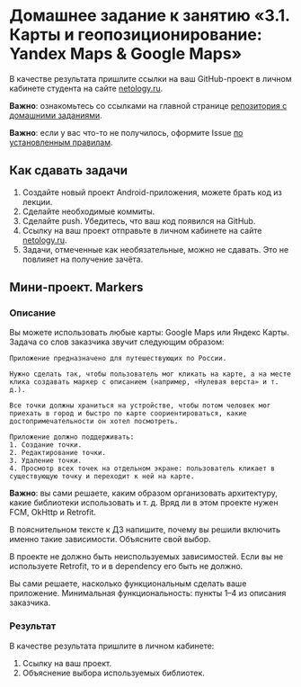# Домашнее задание к занятию «3.1. Карты и геопозиционирование: Yandex Maps & Google Maps»

В качестве результата пришлите ссылки на ваш GitHub-проект в личном кабинете студента на сайте [netology.ru](https://netology.ru).

**Важно**: ознакомьтесь со ссылками на главной странице [репозитория с домашними заданиями](../README.md).

**Важно**: если у вас что-то не получилось, оформите Issue [по установленным правилам](../report-requirements.md).

## Как сдавать задачи

1. Создайте новый проект Android-приложения, можете брать код из лекции.
1. Сделайте необходимые коммиты.
1. Сделайте push. Убедитесь, что ваш код появился на GitHub.
1. Ссылку на ваш проект отправьте в личном кабинете на сайте [netology.ru](https://netology.ru).
1. Задачи, отмеченные как необязательные, можно не сдавать. Это не повлияет на получение зачёта.

## Мини-проект. Markers

### Описание

Вы можете использовать любые карты: Google Maps или Яндекс Карты. Задача со слов заказчика звучит следующим образом:
```
Приложение предназначено для путешествующих по России.

Нужно сделать так, чтобы пользователь мог кликать на карте, а на месте клика создавать маркер с описанием (например, «Нулевая верста» и т. д.).

Все точки должны храниться на устройстве, чтобы потом человек мог приехать в город и быстро по карте соориентироваться, какие достопримечательности он хотел посмотреть. 

Приложение должно поддерживать:
1. Создание точки.
2. Редактирование точки.
3. Удаление точки.
4. Просмотр всех точек на отдельном экране: пользователь кликает в существующую точку и переходит к ней на карте.
```

**Важно**: вы сами решаете, каким образом организовать архитектуру, какие библиотеки использовать и т. д. Вряд ли в этом проекте нужен FCM, OkHttp и Retrofit.  

В пояснительном тексте к ДЗ напишите, почему вы решили включить именно такие зависимости. Объясните свой выбор.

В проекте не должно быть неиспользуемых зависимостей. Если вы не используете Retrofit, то и в dependency его быть не должно.

Вы сами решаете, насколько функциональным сделать ваше приложение. Минимальная функциональность: пункты 1–4 из описания заказчика.



### Результат

В качестве результата пришлите в личном кабинете:
1. Ссылку на ваш проект.
1. Объяснение выбора используемых библиотек.
